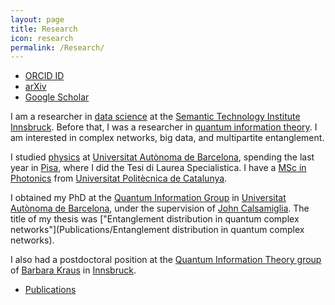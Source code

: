 ```yaml
---
layout: page
title: Research
icon: research
permalink: /Research/
---
```


<aside class="research-ids">
<ul>
  <li><a href="http://orcid.org/0000-0003-2251-1250">ORCID ID</a></li>
  <li><a href="http://arxiv.org/a/cuquet_m_1.html">arXiv</a></li>
  <li><a href="https://scholar.google.at/citations?user=540UR0IAAAAJ">Google Scholar</a></li>
</ul>
</aside>

I am a researcher in [data science](https://en.wikipedia.org/wiki/Data_science) at the [Semantic Technology Institute Innsbruck](http://sti-innsbruck.at/). Before that, I was a researcher in [quantum information theory](http://en.wikipedia.org/wiki/Quantum_information_theory). I am interested in complex networks, big data, and multipartite entanglement.

I studied [physics](http://www.uab.es/departament/fisica/) at [Universitat Autònoma de Barcelona](http://www.uab.cat/), spending the last year in [Pisa](http://www.unipi.it/), where I did the Tesi di Laurea Specialistica. I have a [MSc in Photonics](http://www.photonicsbcn.eu/) from [Universitat Politècnica de Catalunya](http://www.upc.edu/).

I obtained my PhD at the [Quantum Information Group](http://grupsderecerca.uab.cat/giq/) in [Universitat Autònoma de Barcelona](http://www.uab.cat/), under the supervision of [John Calsamiglia](http://grupsderecerca.uab.cat/giq/people/john-calsamiglia). The title of my thesis was ["Entanglement distribution in quantum complex networks"](Publications/Entanglement distribution in quantum complex networks).

I also had a postdoctoral position at the [Quantum Information Theory group](http://www.uibk.ac.at/th-physik/qig_bk/) of [Barbara Kraus](http://www.uibk.ac.at/th-physik/people/staffdb/354400.xml) in [Innsbruck](http://uibk.ac.at/).

* [Publications](Publications)
